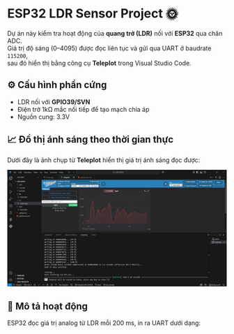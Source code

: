 # ESP32 LDR Sensor Project 🌞

Dự án này kiểm tra hoạt động của **quang trở (LDR)** nối với **ESP32** qua chân ADC.  
Giá trị độ sáng (0–4095) được đọc liên tục và gửi qua UART ở baudrate `115200`,  
sau đó hiển thị bằng công cụ **Teleplot** trong Visual Studio Code.

## ⚙️ Cấu hình phần cứng
- LDR nối với **GPIO39/SVN**
- Điện trở 1kΩ mắc nối tiếp để tạo mạch chia áp
- Nguồn cung: 3.3V

## 📈 Đồ thị ánh sáng theo thời gian thực
Dưới đây là ảnh chụp từ **Teleplot** hiển thị giá trị ánh sáng đọc được:

![Light Intensity Graph](ldrteleplot.png)

## 📜 Mô tả hoạt động
ESP32 đọc giá trị analog từ LDR mỗi 200 ms, in ra UART dưới dạng:
